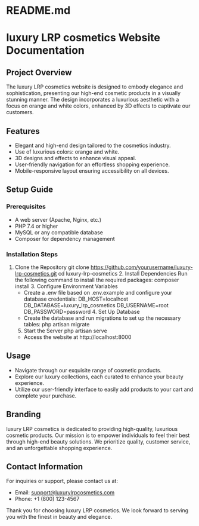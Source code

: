 # README.md

# luxury LRP cosmetics Website Documentation

## Project Overview
The luxury LRP cosmetics website is designed to embody elegance and sophistication, presenting our high-end cosmetic products in a visually stunning manner. The design incorporates a luxurious aesthetic with a focus on orange and white colors, enhanced by 3D effects to captivate our customers.

## Features
- Elegant and high-end design tailored to the cosmetics industry.
- Use of luxurious colors: orange and white.
- 3D designs and effects to enhance visual appeal.
- User-friendly navigation for an effortless shopping experience.
- Mobile-responsive layout ensuring accessibility on all devices.

## Setup Guide

### Prerequisites
- A web server (Apache, Nginx, etc.)
- PHP 7.4 or higher
- MySQL or any compatible database
- Composer for dependency management

### Installation Steps
1. Clone the Repository
   git clone https://github.com/yourusername/luxury-lrp-cosmetics.git
   cd luxury-lrp-cosmetics
   2. Install Dependencies
   Run the following command to install the required packages:
   composer install
   3. Configure Environment Variables
   - Create a .env file based on .env.example and configure your database credentials:
     DB_HOST=localhost
     DB_DATABASE=luxury_lrp_cosmetics
     DB_USERNAME=root
     DB_PASSWORD=password
     4. Set Up Database
   - Create the database and run migrations to set up the necessary tables:
   php artisan migrate
   5. Start the Server
   php artisan serve
   - Access the website at http://localhost:8000

## Usage
- Navigate through our exquisite range of cosmetic products.
- Explore our luxury collections, each curated to enhance your beauty experience.
- Utilize our user-friendly interface to easily add products to your cart and complete your purchase.

## Branding
luxury LRP cosmetics is dedicated to providing high-quality, luxurious cosmetic products. Our mission is to empower individuals to feel their best through high-end beauty solutions. We prioritize quality, customer service, and an unforgettable shopping experience.

## Contact Information
For inquiries or support, please contact us at:
- Email: support@luxurylrpcosmetics.com
- Phone: +1 (800) 123-4567

Thank you for choosing luxury LRP cosmetics. We look forward to serving you with the finest in beauty and elegance.